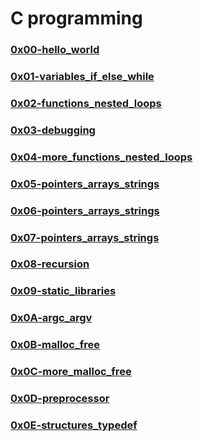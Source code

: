 # C programming


### [0x00-hello_world](./0x00-hello_world)

### [0x01-variables_if_else_while](./0x01-variables_if_else_while)

### [0x02-functions_nested_loops](./0x02-functions_nested_loops)

### [0x03-debugging](./0x03-debugging)

### [0x04-more_functions_nested_loops](0x04-more_functions_nested_loops)

### [0x05-pointers_arrays_strings](0x05-pointers_arrays_strings)

### [0x06-pointers_arrays_strings](0x06-pointers_arrays_strings)

### [0x07-pointers_arrays_strings](0x07-pointers_arrays_strings)

### [0x08-recursion](0x08-recursion)

### [0x09-static_libraries](0x09-static_libraries)

### [0x0A-argc_argv](0x0A-argc_argv)

### [0x0B-malloc_free](0x0B-malloc_free)

### [0x0C-more_malloc_free](0x0C-more_malloc_free)

### [0x0D-preprocessor](0x0D-preprocessor)

### [0x0E-structures_typedef](0x0E-structures_typedef)
